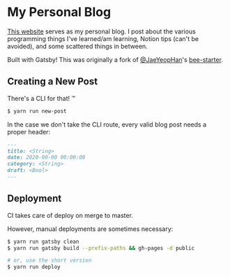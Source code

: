 # My Personal Blog

[This website](https://kylieis.online) serves as my personal blog. I post about the various programming things I've learned/am learning, Notion tips (can't be avoided), and some scattered things in between.

Built with Gatsby! This was originally a fork of [@JaeYeopHan](https://github.com/JaeYeopHan)'s [bee-starter](https://github.com/JaeYeopHan/gatsby-starter-bee).

## Creating a New Post

There's a CLI for that! ™️

```sh
$ yarn run new-post
```

In the case we don't take the CLI route, every valid blog post needs a proper header:

```md
---
title: <String>
date: 2020-00-00 00:00:00
category: <String>
draft: <Bool>
---
```

## Deployment

CI takes care of deploy on merge to master.

However, manual deployments are sometimes necessary:

```sh
$ yarn run gatsby clean
$ yarn run gatsby build --prefix-paths && gh-pages -d public

# or, use the short version
$ yarn run deploy
```
